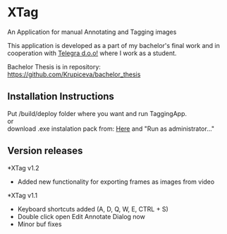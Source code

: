 # XTag
An Application for manual Annotating and Tagging images

This application is developed as a part of my bachelor's final work and in cooperation with <a href="https://www.telegra-europe.com/">Telegra d.o.o!</a>
where I work as a student. 

Bachelor Thesis is in repository: https://github.com/Krupiceva/bachelor_thesis

<h2> Installation Instructions </h2>
Put /build/deploy folder where you want and run TaggingApp.
<br>
or
<br>
download .exe instalation pack from: <a href="https://dl.dropboxusercontent.com/s/kqz8v258zebfioi/XTag-1.2.exe.zip?dl=0">Here</a> and "Run as administrator..."


<h2> Version releases </h2>
*XTag v1.2
<ul>
  <li>Added new functionality for exporting frames as images from video</li>
</ul>
*XTag v1.1
<ul>
  <li>Keyboard shortcuts added (A, D, Q, W, E, CTRL + S)</li>
  <li>Double click open Edit Annotate Dialog now</li>
  <li>Minor buf fixes</li>
</ul>
